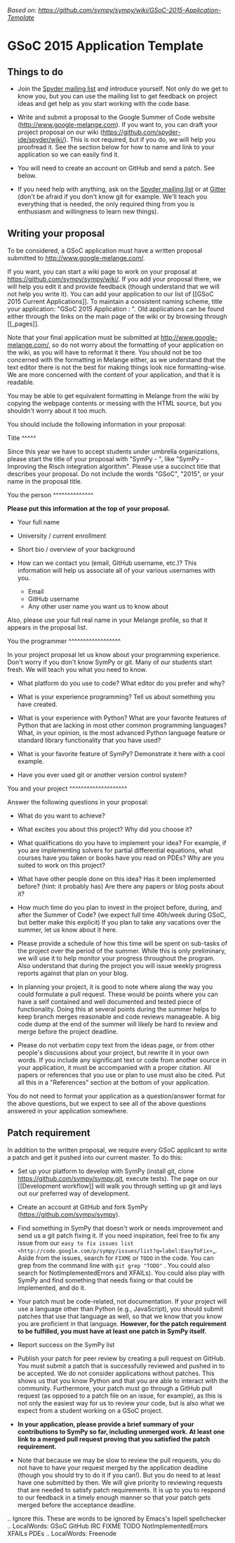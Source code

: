*Based on: https://github.com/sympy/sympy/wiki/GSoC-2015-Application-Template*

GSoC 2015 Application Template
==============================

Things to do
------------

* Join the [Spyder mailing list](https://groups.google.com/group/spyderlib) and introduce yourself.  Not only do we get to know you, but you can use the mailing list to get feedback on project ideas and get help as you start working with the code base.

* Write and submit a proposal to the Google Summer of Code website (http://www.google-melange.com). If you want to, you can draft your project proposal on our wiki (https://github.com/spyder-ide/spyder/wiki/).  This is not required, but if you do, we will help you proofread it.  See the section below for how to name and link to your application so we can easily find it. 

* You will need to create an account on GitHub and send a patch.  See below.

* If you need help with anything, ask on the [Spyder mailing list](https://groups.google.com/group/spyderlib) or at [Gitter](https://gitter.im/spyder-ide/public) (don't be afraid if you don't know git for example. We'll teach you everything that is needed, the only required thing from you is enthusiasm and willingness to learn new things).


Writing your proposal
---------------------

To be considered, a GSoC application must have a written proposal submitted to
http://www.google-melange.com/.

If you want, you can start a wiki page to work on your proposal at
https://github.com/sympy/sympy/wiki/.  If you add your proposal there, we will
help you edit it and provide feedback (though understand that we will not help
you write it).  You can add your application to our list of
[[GSoC 2015 Current Applications]].  To maintain a consistent naming
scheme, title your application: "GSoC 2015 Application <Your Name>: <Project
Name>".  Old applications can be found either through the links on the main
page of the wiki or by browsing through [[_pages]].

Note that your final application must be submitted at
http://www.google-melange.com/, so do not worry about the formatting of your
application on the wiki, as you will have to reformat it there.  You should
not be too concerned with the formatting in Melange either, as we understand
that the text editor there is not the best for making things look nice
formatting-wise.  We are more concerned with the content of your application,
and that it is readable.

You may be able to get equivalent formatting in Melange from the wiki by
copying the webpage contents or messing with the HTML source, but you
shouldn't worry about it too much.

You should include the following information in your proposal:

Title
^^^^^

Since this year we have to accept students under umbrella organizations, please start the title of your proposal with "SymPy - ", like "SymPy - Improving the Risch integration algorithm". Please use a succinct title that describes your proposal. Do not include the words "GSoC", "2015", or your name in the proposal title. 

You the person
^^^^^^^^^^^^^^

**Please put this information at the top of your proposal.**

* Your full name

* University / current enrollment

* Short bio / overview of your background

* How can we contact you (email, GitHub username, etc.)?  This information
  will help us associate all of your various usernames with you.

  - Email
  - GitHub username
  - Any other user name you want us to know about

Also, please use your full real name in your Melange profile, so that it
appears in the proposal list.

You the programmer
^^^^^^^^^^^^^^^^^^

In your project proposal let us know about your programming experience.  Don't
worry if you don't know SymPy or git.  Many of our students start fresh.
We will teach you what you need to know.

* What platform do you use to code?  What editor do you prefer and why?

* What is your experience programming?  Tell us about something you have
  created.

* What is your experience with Python?  What are your favorite features of
  Python that are lacking in most other common programming languages?  What,
  in your opinion, is the most advanced Python language feature or standard
  library functionality that you have used?

* What is your favorite feature of SymPy?  Demonstrate it here with a cool example.

* Have you ever used git or another version control system?


You and your project
^^^^^^^^^^^^^^^^^^^^

Answer the following questions in your proposal:

* What do you want to achieve?

* What excites you about this project?  Why did you choose it?

* What qualifications do you have to implement your idea?  For example, if you
  are implementing solvers for partial differential equations, what courses
  have you taken or books have you read on PDEs?  Why are you suited to work on
  this project?

* What have other people done on this idea?  Has it been implemented before?
  (hint: it probably has)  Are there any papers or blog posts about it?

* How much time do you plan to invest in the project before, during, and after
  the Summer of Code? (we expect full time 40h/week during GSoC, but better
  make this explicit) If you plan to take any vacations over the summer, let
  us know about it here.

* Please provide a schedule of how this time will be spent on sub-tasks
  of the project over the period of the summer. While this is only
  preliminary, we will use it to help monitor your progress throughout
  the program.  Also understand that during the project you will issue
  weekly progress reports against that plan on your blog.

* In planning your project, it is good to note where along the way you could
  formulate a pull request. These would be points where you can have a self
  contained and well documented and tested piece of functionality. Doing this
  at several points during the summer helps to keep branch merges reasonable
  and code reviews manageable. A big code dump at the end of the summer will
  likely be hard to review and merge before the project deadline.

* Please do not verbatim copy text from the ideas page, or from other people's
  discussions about your project, but rewrite it in your own words.  If you
  include any significant text or code from another source in your
  application, it must be accompanied with a proper citation.  All papers or
  references that you use or plan to use must also be cited.  Put all this in
  a "References" section at the bottom of your application.

You do not need to format your application as a question/answer format
for the above questions, but we expect to see all of the above questions
answered in your application somewhere.

Patch requirement
-----------------

In addition to the written proposal, we require every GSoC applicant to write a
patch and get it pushed into our current master. To do this:

* Set up your platform to develop with SymPy (install git, clone
  https://github.com/sympy/sympy.git, execute tests). The page on our
  [[Development workflow]] will walk you through setting up git and lays out
  our preferred way of development.

* Create an account at GitHub and fork SymPy (https://github.com/sympy/sympy).

* Find something in SymPy that doesn't work or needs improvement and send us a
  git patch fixing it. If you need inspiration, feel free to fix any issue
  from our `easy to fix issues list
  <http://code.google.com/p/sympy/issues/list?q=label:EasyToFix>`_. Aside from
  the issues, search for ``FIXME`` or ``TODO`` in the code. You can grep from
  the command line with ``git grep "TODO"`` . You could also search for
  NotImplementedErrors and XFAILs).  You could also play with SymPy and find
  something that needs fixing or that could be implemented, and do it.

* Your patch must be code-related, not documentation. If your project will use
  a language other than Python (e.g., JavaScript), you should submit patches
  that use that language as well, so that we know that you know you are
  proficient in that language. **However, for the patch requirement to be
  fulfilled, you must have at least one patch in SymPy itself.**

* Report success on the SymPy list

* Publish your patch for peer review by creating a pull request on GitHub.
  You must submit a patch that is successfully reviewed and pushed in to be
  accepted. We do not consider applications without patches. This shows us that
  you know Python and that you are able to interact with the community.
  Furthermore, your patch must go through a GitHub pull request (as opposed to
  a patch file on an issue, for example), as this is not only the easiest way
  for us to review your code, but is also what we expect from a student working
  on a GSoC project.

* **In your application, please provide a brief summary of your contributions to
  SymPy so far, including unmerged work. At least one link to a merged pull
  request proving that you satisfied the patch requirement.**

* Note that because we may be slow to review the pull requests, you do not
  have to have your request merged by the application deadline (though you
  should try to do it if you can!).  But you do need to at least have one
  submitted by then.  We will give priority to reviewing requests that are
  needed to satisfy patch requirements.  It is up to you to respond to our
  feedback in a timely enough manner so that your patch gets merged before the
  acceptance deadline.

..  Ignore this.  These are words to be ignored by Emacs's Ispell spellchecker
..  LocalWords:  GSoC GitHub IRC FIXME TODO NotImplementedErrors XFAILs PDEs
..  LocalWords:  Freenode